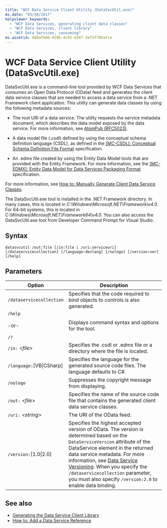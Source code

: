 ```yaml
---
title: "WCF Data Service Client Utility (DataSvcUtil.exe)"
ms.date: "03/30/2017"
helpviewer_keywords:
  - "WCF Data Services, generating client data classes"
  - "WCF Data Services, client library"
  - "WCF Data Services, consuming"
ms.assetid: 9d0af606-929b-4c03-b307-3ef5f705afce
---
```

# WCF Data Service Client Utility (DataSvcUtil.exe)

DataSvcUtil.exe is a command-line tool provided by WCF Data Services that consumes an Open Data Protocol (OData) feed and generates the client data service classes that are needed to access a data service from a .NET Framework client application. This utility can generate data classes by using the following metadata sources:

- The root URI of a data service. The utility requests the service metadata document, which describes the data model exposed by the data service. For more information, see [AtomPub (RFC5023)](https://tools.ietf.org/html/rfc5023#section-8).

- A data model file (.csdl) defined by using the conceptual schema definition language (CSDL), as defined in the [\[MC-CSDL\]: Conceptual Schema Definition File Format](https://docs.microsoft.com/openspecs/windows_protocols/mc-csdl/c03ad8c3-e8b7-4306-af96-a9e52bb3df12) specification.

- An .edmx file created by using the Entity Data Model tools that are provided with the Entity Framework. For more information, see the [\[MC-EDMX\]: Entity Data Model for Data Services Packaging Format](https://docs.microsoft.com/openspecs/windows_protocols/mc-edmx/5dff5e25-56a1-408b-9d44-bff6634c7d16) specification.

For more information, see [How to: Manually Generate Client Data Service Classes](how-to-manually-generate-client-data-service-classes-wcf-data-services.md).

The DataSvcUtil.exe tool is installed in the .NET Framework directory. In many cases, this is located in *C:\Windows\Microsoft.NET\Framework\v4.0*. For 64-bit systems, this is located in *C:\Windows\Microsoft.NET\Framework64\v4.0*. You can also access the DataSvcUtil.exe tool from Developer Command Prompt for Visual Studio.

## Syntax

```console
datasvcutil /out:file [/in:file | /uri:serviceuri] [/dataservicecollection] [/language:devlang] [/nologo] [/version:ver] [/help]
```

## Parameters

|Option|Description|
|------------|-----------------|
|`/dataservicecollection`|Specifies that the code required to bind objects to controls is also generated.|
|`/help`<br /><br /> -or-<br /><br /> `/?`|Displays command syntax and options for the tool.|
|`/in:` *\<file>*|Specifies the .csdl or .edmx file or a directory where the file is located.|
|`/language:`[VB&#124;CSharp]|Specifies the language for the generated source code files. The language defaults to C#.|
|`/nologo`|Suppresses the copyright message from displaying.|
|`/out:` *\<file>*|Specifies the name of the source code file that contains the generated client data service classes.|
|`/uri:` *\<string>*|The URI of the OData feed.|
|`/version:`[1.0&#124;2.0]|Specifies the highest accepted version of OData. The version is determined based on the `DataServiceVersion` attribute of the DataService element in the returned data service metadata. For more information, see [Data Service Versioning](data-service-versioning-wcf-data-services.md). When you specify the `/dataservicecollection` parameter, you must also specify `/version:2.0` to enable data binding.|

## See also

- [Generating the Data Service Client Library](generating-the-data-service-client-library-wcf-data-services.md)
- [How to: Add a Data Service Reference](how-to-add-a-data-service-reference-wcf-data-services.md)
